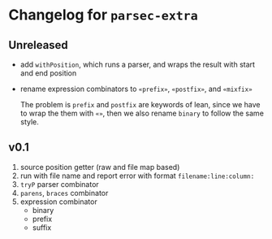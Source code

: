 # Changelog for `parsec-extra`

## Unreleased

- add `withPosition`, which runs a parser, and wraps the result with start and end position
- rename expression combinators to `«prefix»`, `«postfix»`, and `«mixfix»`

  The problem is `prefix` and `postfix` are keywords of lean, since we have to wrap the them with `«»`, then we also rename `binary` to follow the same style.

## v0.1

1. source position getter (raw and file map based)
2. run with file name and report error with format `filename:line:column:`
3. `tryP` parser combinator
4. `parens`, `braces` combinator
5. expression combinator
   - binary
   - prefix
   - suffix
